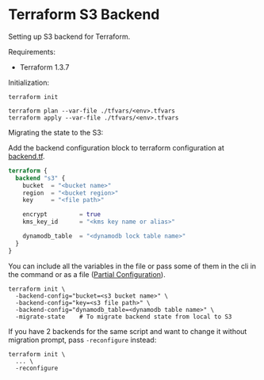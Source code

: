 # Terraform S3 Backend

Setting up S3 backend for Terraform.

Requirements:
* Terraform 1.3.7

Initialization:

```shell
terraform init

terraform plan --var-file ./tfvars/<env>.tfvars
terraform apply --var-file ./tfvars/<env>.tfvars
```

Migrating the state to the S3:

Add the backend configuration block to terraform configuration at [backend.tf](./backend.tf).
```terraform
terraform {
  backend "s3" {
    bucket  = "<bucket name>"
    region  = "<bucket region>"
    key     = "<file path>"

    encrypt         = true
    kms_key_id      = "<kms key name or alias>"

    dynamodb_table  = "<dynamodb lock table name>"
  }
}
```

You can include all the variables in the file or pass some of them in the cli in the 
command or as a file ([Partial Configuration](https://developer.hashicorp.com/terraform/language/settings/backends/configuration#partial-configuration)).

```shell
terraform init \
  -backend-config="bucket=<s3 bucket name>" \
  -backend-config="key=<s3 file path>" \
  -backend-config="dynamodb_table=<dynamodb table name>" \
  -migrate-state    # To migrate backend state from local to S3
```

If you have 2 backends for the same script and want to change it without migration prompt, pass `-reconfigure` instead:
```shell
terraform init \
  ... \
  -reconfigure
```
